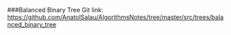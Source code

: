 ###Balanced Binary Tree
Git link:   
https://github.com/AnatolSalau/AlgorithmsNotes/tree/master/src/trees/balanced_binary_tree

